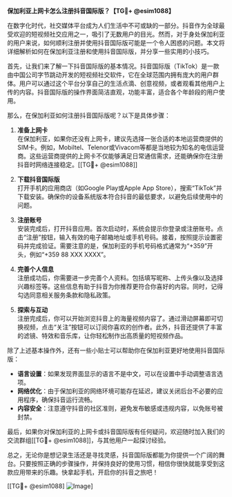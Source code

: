 **保加利亚上网卡怎么注册抖音国际版？【TG💪+ @esim1088】**

在数字化时代，社交媒体平台成为人们生活中不可或缺的一部分。抖音作为全球最受欢迎的短视频社交应用之一，吸引了无数用户的目光。然而，对于身处保加利亚的用户来说，如何顺利注册并使用抖音国际版可能是一个令人困惑的问题。本文将详细解析如何在保加利亚注册和使用抖音国际版，并分享一些实用的小技巧。

首先，让我们来了解一下抖音国际版的基本情况。抖音国际版（TikTok）是一款由中国公司字节跳动开发的短视频社交软件，它在全球范围内拥有庞大的用户群体。用户可以通过这个平台分享自己的生活点滴、创意视频，或者观看其他用户上传的内容。抖音国际版的操作界面简洁直观，功能丰富，适合各个年龄段的用户使用。

那么，在保加利亚如何注册抖音国际版呢？以下是具体步骤：

1. **准备上网卡**  
   在保加利亚，如果你还没有上网卡，建议先选择一张合适的本地运营商提供的SIM卡。例如，Mobiltel、Telenor或Vivacom等都是当地较为知名的电信运营商。这些运营商提供的上网卡不仅能够满足日常通信需求，还能确保你在注册抖音时网络连接稳定。[[TG💪+ @esim1088]]

2. **下载抖音国际版**  
   打开手机的应用商店（如Google Play或Apple App Store），搜索“TikTok”并下载安装。确保你的设备系统版本符合抖音的最低要求，以避免后续使用中的问题。

3. **注册账号**  
   安装完成后，打开抖音应用。首次启动时，系统会提示你登录或注册账号。点击“注册”按钮，输入有效的电子邮箱地址或手机号码。接着，按照提示设置密码并完成验证。需要注意的是，保加利亚的手机号码格式通常为“+359”开头，例如“+359 88 XXX XXXX”。

4. **完善个人信息**  
   注册成功后，你需要进一步完善个人资料。包括填写昵称、上传头像以及选择兴趣标签等。这些信息有助于抖音为你推荐更符合你喜好的内容。同时，记得勾选同意相关服务条款和隐私政策。

5. **探索与互动**  
   注册完成后，你可以开始浏览抖音上的海量视频内容了。通过滑动屏幕即可切换视频，点击“关注”按钮可以订阅你喜欢的创作者。此外，抖音还提供了丰富的滤镜、特效和音乐库，让你轻松制作出高质量的短视频作品。

除了上述基本操作外，还有一些小贴士可以帮助你在保加利亚更好地使用抖音国际版：

- **语言设置**：如果发现界面显示的语言不是中文，可以在设置中手动调整语言选项。
- **网络优化**：由于保加利亚的网络环境可能存在延迟，建议关闭后台不必要的应用程序，确保抖音运行流畅。
- **内容安全**：注意遵守抖音的社区准则，避免发布敏感或违规内容，以免账号被封禁。

最后，如果你对保加利亚的上网卡或抖音国际版有任何疑问，欢迎随时加入我们的交流群组[[TG💪+ @esim1088]]，与其他用户一起探讨经验。

总之，无论你是想记录生活还是寻找灵感，抖音国际版都能为你提供一个广阔的舞台。只要按照正确的步骤操作，并保持良好的使用习惯，相信你很快就能享受到这款应用带来的乐趣。快拿起手机，开启你的抖音之旅吧！

[[TG💪+ @esim1088] ![Image](https://i.postimg.cc/4NQfJmqS/Snipaste-2025-05-13-00-14-12.png)]